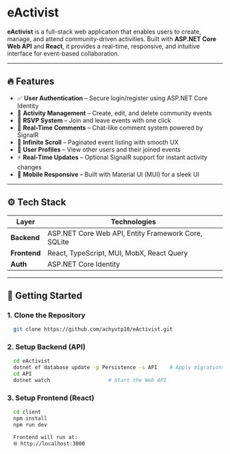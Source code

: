 # eActivist

**eActivist** is a full-stack web application that enables users to create, manage, and attend community-driven activities. Built with **ASP.NET Core Web API** and **React**, it provides a real-time, responsive, and intuitive interface for event-based collaboration.

---

## 🔥 Features

- ✅ **User Authentication** – Secure login/register using ASP.NET Core Identity  
- 📝 **Activity Management** – Create, edit, and delete community events  
- 🙋 **RSVP System** – Join and leave events with one click
- 💬 **Real-Time Comments** – Chat-like comment system powered by SignalR 
- 🔄 **Infinite Scroll** – Paginated event listing with smooth UX  
- 👤 **User Profiles** – View other users and their joined events  
- ⚡ **Real-Time Updates** – Optional SignalR support for instant activity changes  
- 📱 **Mobile Responsive** – Built with Material UI (MUI) for a sleek UI  

---

## ⚙️ Tech Stack

| Layer       | Technologies                                         |
|-------------|------------------------------------------------------|
| **Backend** | ASP.NET Core Web API, Entity Framework Core, SQLite |
| **Frontend**| React, TypeScript, MUI, MobX, React Query            |
| **Auth**    | ASP.NET Core Identity                                |

---

## 🚀 Getting Started

### 1. Clone the Repository

```bash
  git clone https://github.com/achyutp10/eActivist.git  
```

### 2. Setup Backend (API)

```bash
  cd eActivist
  dotnet ef database update -p Persistence -s API    # Apply migrations
  cd API
  dotnet watch                   # Start the Web API
```

### 3. Setup Frontend (React)

```bash
  cd client
  npm install
  npm run dev
```
```bash
  Frontend will run at:
  🌐 http://localhost:3000
```
